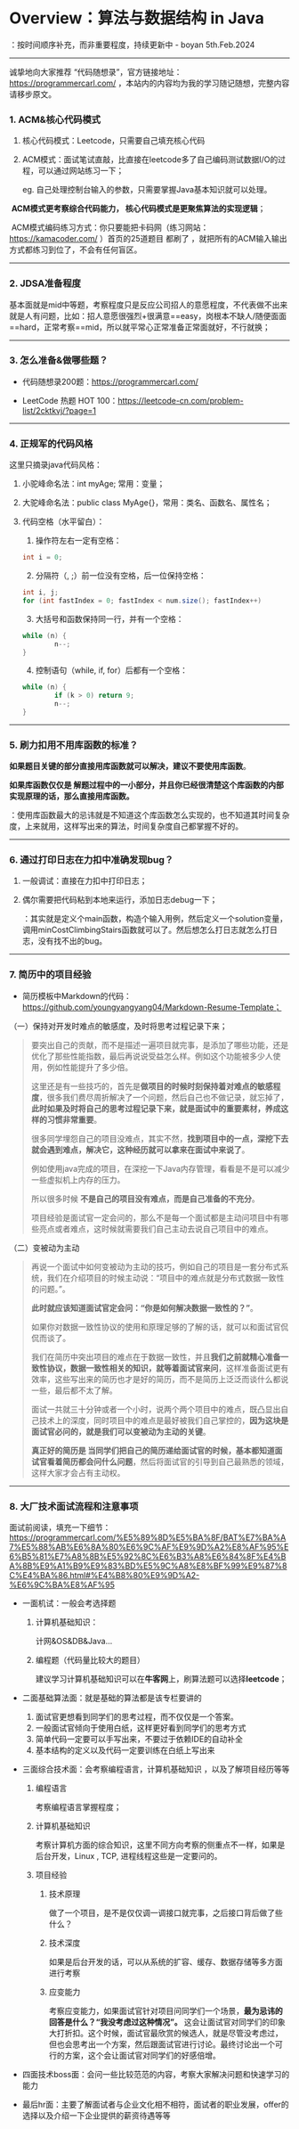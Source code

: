 

# Overview：算法与数据结构 in Java

：按时间顺序补充，而非重要程度，持续更新中 - boyan 5th.Feb.2024

------
诚挚地向大家推荐 “代码随想录”，官方链接地址： https://programmercarl.com/ ，本站内的内容均为我的学习随记随想，完整内容请移步原文。

### 1. ACM&核心代码模式

1. 核心代码模式：Leetcode，只需要自己填充核心代码

2. ACM模式：面试笔试直敲，比直接在leetcode多了自己编码测试数据I/O的过程，可以通过网站练习一下；

   eg. 自己处理控制台输入的参数，只需要掌握Java基本知识就可以处理。

​	**ACM模式更考察综合代码能力， 核心代码模式是更聚焦算法的实现逻辑**；

​	ACM模式编码练习方式：你只要能把卡码网（练习网站：https://kamacoder.com/ ）首页的25道题目 都刷了 ，就把所有的ACM输入输出方式都练习到位了，不会有任何盲区。

------

### 2. JDSA准备程度

基本面就是mid中等题，考察程度只是反应公司招人的意愿程度，不代表做不出来就是人有问题，比如：招人意愿很强烈+很满意==easy，岗根本不缺人/随便面面==hard，正常考察==mid，所以就平常心正常准备正常面就好，不行就换；

------

### 3. 怎么准备&做哪些题？
- 代码随想录200题：https://programmercarl.com/

- LeetCode 热题 HOT 100：https://leetcode-cn.com/problem-list/2cktkvj/?page=1


------

### 4. 正规军的代码风格

这里只摘录java代码风格：

1. 小驼峰命名法：int myAge; 常用：变量；
	
2. 大驼峰命名法：public class MyAge{}，常用：类名、函数名、属性名；
	
3. 代码空格（水平留白）：
	
	1. 操作符左右一定有空格： 
	

	```java
	int i = 0;
	```
	
	2. 分隔符（, ;）前一位没有空格，后一位保持空格：
	
	```java
	int i, j;
	for (int fastIndex = 0; fastIndex < num.size(); fastIndex++)
	```
	
	3. 大括号和函数保持同一行，并有一个空格：
	
	```java
	while (n) {
			n--;
	}
	```
	
	4. 控制语句（while, if, for）后都有一个空格：
	
	```java
	while (n) {
			if (k > 0) return 9;
			n--;
	}
	```

------

### 5. 刷力扣用不用库函数的标准？

**如果题目关键的部分直接用库函数就可以解决，建议不要使用库函数**。

**如果库函数仅仅是 解题过程中的一小部分，并且你已经很清楚这个库函数的内部实现原理的话，那么直接用库函数。**

：使用库函数最大的忌讳就是不知道这个库函数怎么实现的，也不知道其时间复杂度，上来就用，这样写出来的算法，时间复杂度自己都掌握不好的。

------

### 6. 通过打印日志在力扣中准确发现bug？

1. 一般调试：直接在力扣中打印日志；

2. 偶尔需要把代码粘到本地来运行，添加日志debug一下；

   ：其实就是定义个main函数，构造个输入用例，然后定义一个solution变量，调用minCostClimbingStairs函数就可以了。然后想怎么打日志就怎么打日志，没有找不出的bug。

------

### 7. 简历中的项目经验	

- 简历模板中Markdown的代码：https://github.com/youngyangyang04/Markdown-Resume-Template；

（一）保持对开发时难点的敏感度，及时将思考过程记录下来；

> 要突出自己的贡献，而不是描述一遍项目就完事，是添加了哪些功能，还是优化了那些性能指数，最后再说说受益怎么样。例如这个功能被多少人使用，例如性能提升了多少倍。
>
> 这里还是有一些技巧的，首先是**做项目的时候时刻保持着对难点的敏感程度**，很多我们费尽周折解决了一个问题，然后自己也不做记录，就忘掉了，**此时如果及时将自己的思考过程记录下来，就是面试中的重要素材，养成这样的习惯非常重要**。
>
> 很多同学埋怨自己的项目没难点，其实不然，**找到项目中的一点，深挖下去就会遇到难点，解决它，这种经历就可以拿来在面试中来说了**。
>
> 例如使用java完成的项目，在深挖一下Java内存管理，看看是不是可以减少一些虚拟机上内存的压力。
>
> 所以很多时候 **不是自己的项目没有难点，而是自己准备的不充分**。
>
> 项目经验是面试官一定会问的，那么不是每一个面试都是主动问项目中有哪些亮点或者难点，这时候就需要我们自己主动去说自己项目中的难点。

（二）变被动为主动

> 再说一个面试中如何变被动为主动的技巧，例如自己的项目是一套分布式系统，我们在介绍项目的时候主动说：“项目中的难点就是分布式数据一致性的问题。”。
>
> **此时就应该知道面试官定会问：“你是如何解决数据一致性的？”**。
>
> 如果你对数据一致性协议的使用和原理足够的了解的话，就可以和面试官侃侃而谈了。
>
> 我们在简历中突出项目的难点在于数据一致性，并且**我们之前就精心准备一致性协议，数据一致性相关的知识，就等着面试官来问**，这样准备面试更有效率，这些写出来的简历也才是好的简历，而不是简历上泛泛而谈什么都说一些，最后都不太了解。
>
> 面试一共就三十分钟或者一个小时，说两个两个项目中的难点，既凸显出自己技术上的深度，同时项目中的难点是最好被我们自己掌控的，**因为这块是面试官必问的，就是我们可以变被动为主动的关键**。
>
> **真正好的简历是 当同学们把自己的简历递给面试官的时候，基本都知道面试官看着简历都会问什么问题**，然后将面试官的引导到自己最熟悉的领域，这样大家才会占有主动权。

------

### 8. 大厂技术面试流程和注意事项

面试前阅读，填充一下细节：https://programmercarl.com/%E5%89%8D%E5%BA%8F/BAT%E7%BA%A7%E5%88%AB%E6%8A%80%E6%9C%AF%E9%9D%A2%E8%AF%95%E6%B5%81%E7%A8%8B%E5%92%8C%E6%B3%A8%E6%84%8F%E4%BA%8B%E9%A1%B9%E9%83%BD%E5%9C%A8%E8%BF%99%E9%87%8C%E4%BA%86.html#%E4%B8%80%E9%9D%A2-%E6%9C%BA%E8%AF%95

- 一面机试：一般会考选择题

  1. 计算机基础知识：

     计网&OS&DB&Java...

  2. 编程题（代码量比较大的题目）

     建议学习计算机基础知识可以在**牛客网**上，刷算法题可以选择**leetcode**；

- 二面基础算法面：就是基础的算法都是该专栏要讲的

  1. 面试官更想看到同学们的思考过程，而不仅仅是一个答案。
  2. 一般面试官倾向于使用白纸，这样更好看到同学们的思考方式
  3. 简单代码一定要可以手写出来，不要过于依赖IDE的自动补全
  4. 基本结构的定义以及代码一定要训练在白纸上写出来

- 三面综合技术面：会考察编程语言，计算机基础知识 ，以及了解项目经历等等

  1. 编程语言

     考察编程语言掌握程度；

  2. 计算机基础知识

     考察计算机方面的综合知识，这里不同方向考察的侧重点不一样，如果是后台开发，Linux , TCP, 进程线程这些是一定要问的。

  3. 项目经验

     1. 技术原理

        ​	做了一个项目，是不是仅仅调一调接口就完事，之后接口背后做了些什么？

     2. 技术深度

        ​	如果是后台开发的话，可以从系统的扩容、缓存、数据存储等多方面进行考察

     3. 应变能力

        ​	考察应变能力，如果面试官针对项目问同学们一个场景，**最为忌讳的回答是什么？“我没考虑过这种情况”。** 这会让面试官对同学们的印象大打折扣。这个时候，面试官最欣赏的候选人，就是尽管没考虑过，但也会思考出一个方案，然后跟面试官进行讨论。最终讨论出一个可行的方案，这个会让面试官对同学们的好感倍增。	

- 四面技术boss面：会问一些比较范范的内容，考察大家解决问题和快速学习的能力

- 最后hr面：主要了解面试者与企业文化相不相符，面试者的职业发展，offer的选择以及介绍一下企业提供的薪资待遇等等















































